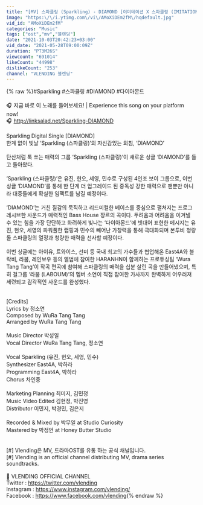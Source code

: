 ```yaml
---
title: "[MV] 스파클링 (Sparkling) - DIAMOND [이미테이션 X 스파클링 (IMITATION X Sparkling)]"
image: "https:\/\/i.ytimg.com\/vi\/AMoXiDEm2fM\/hqdefault.jpg"
vid_id: "AMoXiDEm2fM"
categories: "Music"
tags: ["ost","mv","블렌딩"]
date: "2021-10-03T20:42:23+03:00"
vid_date: "2021-05-28T09:00:09Z"
duration: "PT3M26S"
viewcount: "691014"
likeCount: "44998"
dislikeCount: "253"
channel: "VLENDING 블렌딩"
---
```

{% raw %}#Sparkling #스파클링 #DIAMOND #다이아몬드<br /><br />🎧 지금 바로 이 노래를 들어보세요! | Experience this song on your platform now!<br />🎧 <a rel="nofollow" target="blank" href="http://linksalad.net/Sparkling-DIAMOND">http://linksalad.net/Sparkling-DIAMOND</a><br /><br />Sparkling Digital Single [DIAMOND]<br />한계 없이 빛날 ‘Sparkling (스파클링)’의 자신감있는 외침, ‘DIAMOND’<br /><br />탄산처럼 톡 쏘는 매력의 그룹 ‘Sparkling (스파클링)’이 새로운 싱글 ‘DIAMOND’를 들고 돌아왔다.<br /><br />‘Sparkling (스파클링)’은 유진, 현오, 세영, 민수로 구성된 4인조 보이 그룹으로, 이번 싱글 ‘DIAMOND’를 통해 한 단계 더 업그레이드 된 중독성 강한 매력으로 팬뿐만 아니라 대중들에게 확실한 임팩트를 남길 예정이다.<br /><br />‘DIAMOND’는 거친 질감의 묵직하고 리드미컬한 베이스를 중심으로  펼쳐지는 프로그레시브한 사운드가 매력적인 Bass House 장르의 곡이다. 두려움과 어려움을 이겨낼 수 있는 힘을 가장 단단하고 화려하게 빛나는 ‘다이아몬드’에 빗대어 표현한 메시지는 유진, 현오, 세영의 파워풀한 랩핑과 민수의 빼어난 가창력을 통해 극대화되며 본투비 청량돌 스파클링의 열정과 청량한 매력을 선사할 예정이다.<br /><br />이번 싱글에는 아이유, 트와이스, 선미 등 국내 최고의 가수들과 협업해온 East4A와 블락비, 라붐, 레인보우 등의 앨범에 참여한 HARANHN이 함께하는 프로듀싱팀 ‘Wura Tang Tang’이 작곡 편곡에 참여해 스파클링의 매력을 십분 살린 곡을 만들어냈으며, 특히 걸그룹 ‘라붐 (LABOUM)’의 멤버 소연이 직접 참여한 가사까지 완벽하게 어우러져 세련되고 감각적인 사운드를 완성했다.<br /><br /><br />[Credits]<br />Lyrics by 정소연<br />Composed by WuRa Tang Tang<br />Arranged by WuRa Tang Tang<br /><br />Music Director 박성일<br />Vocal Director WuRa Tang Tang, 정소연<br /><br />Vocal Sparkling (유진, 현오, 세영, 민수)<br />Synthesizer East4A, 박하라<br />Programming East4A, 박하라<br />Chorus 차인중<br /><br />Marketing Planning 최미지, 김민정<br />Music Video Edited 김현정, 박진영<br />Distributor 이민지, 박경민, 김은지<br /><br />Recorded &amp; Mixed by 박무일 at Studio Curiosity<br />Mastered by 박정언 at Honey Butter Studio<br /><br /><br />[#] Vlending은 MV, 드라마OST를 유통 하는 공식 채널입니다.<br />[#] Vlending is an official channel distributing MV, drama series soundtracks.<br /><br />📍  VLENDING OFFICIAL CHANNEL<br />Twitter : <a rel="nofollow" target="blank" href="https://twitter.com/vlending">https://twitter.com/vlending</a><br />Instagram : <a rel="nofollow" target="blank" href="https://www.instagram.com/vlending/">https://www.instagram.com/vlending/</a><br />Facebook : <a rel="nofollow" target="blank" href="https://www.facebook.com/vlending">https://www.facebook.com/vlending</a>{% endraw %}
